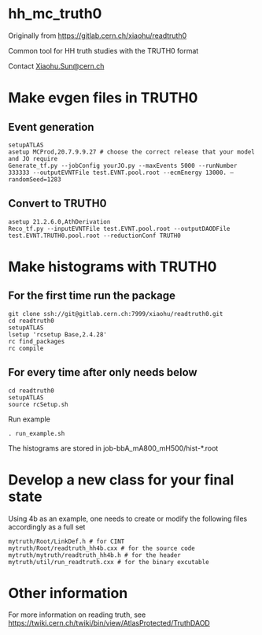 # hh_mc_truth0

Originally from https://gitlab.cern.ch/xiaohu/readtruth0

Common tool for HH truth studies with the TRUTH0 format

Contact Xiaohu.Sun@cern.ch

# Make evgen files in TRUTH0

## Event generation

```
setupATLAS
asetup MCProd,20.7.9.9.27 # choose the correct release that your model and JO require
Generate_tf.py --jobConfig yourJO.py --maxEvents 5000 --runNumber 333333 --outputEVNTFile test.EVNT.pool.root --ecmEnergy 13000. —randomSeed=1283
```

## Convert to TRUTH0

```
asetup 21.2.6.0,AthDerivation
Reco_tf.py --inputEVNTFile test.EVNT.pool.root --outputDAODFile test.EVNT.TRUTH0.pool.root --reductionConf TRUTH0
```

# Make histograms with TRUTH0

## For the first time run the package
```
git clone ssh://git@gitlab.cern.ch:7999/xiaohu/readtruth0.git
cd readtruth0
setupATLAS
lsetup 'rcsetup Base,2.4.28'
rc find_packages
rc compile
```

## For every time after only needs below
```
cd readtruth0
setupATLAS
source rcSetup.sh
```

Run example
```
. run_example.sh
```
The histograms are stored in job-bbA_mA800_mH500/hist-*.root

# Develop a new class for your final state

Using 4b as an example, one needs to create or modify the following files accordingly as a full set
```
mytruth/Root/LinkDef.h # for CINT
mytruth/Root/readtruth_hh4b.cxx # for the source code
mytruth/mytruth/readtruth_hh4b.h # for the header
mytruth/util/run_readtruth.cxx # for the binary excutable
```
# Other information

For more information on reading truth, see https://twiki.cern.ch/twiki/bin/view/AtlasProtected/TruthDAOD

